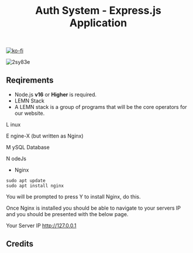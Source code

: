 <br>
<p align="center">
	<h1 align="center">
		Auth System - Express.js Application
	</h1>
<br/>

[![ko-fi](https://ko-fi.com/img/githubbutton_sm.svg)](https://ko-fi.com/T6T01APGOO)

![2sy83e](https://github.com/user-attachments/assets/d23229ba-bf41-4498-a761-aa7f587c8d0a)

## Reqirements

- Node.js **v16** or **Higher** is required.
- LEMN Stack
- A LEMN stack is a group of programs that will be the core operators for our website.

L inux

E ngine-X (but written as Nginx)

M ySQL Database

N odeJs
- Nginx
```
sudo apt update
sudo apt install nginx
```
You will be prompted to press Y to install Nginx, do this.

Once Nginx is installed you should be able to navigate to your servers IP and you should be presented with the below page.

Your Server IP
http://127.0.0.1 


## Credits 

